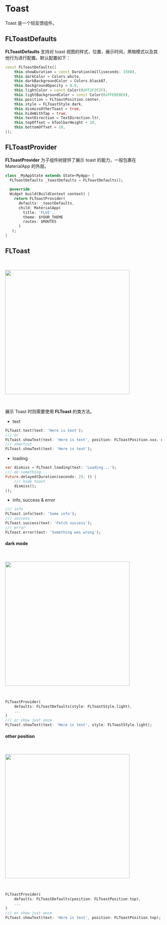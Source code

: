 # Toast 

Toast 是一个轻反馈组件。

## FLToastDefaults

**FLToastDefaults** 支持对 toast 视图的样式，位置，展示时间，黑暗模式以及其他行为进行配置。默认配置如下：

```dart
const FLToastDefaults({
    this.showDuration = const Duration(milliseconds: 1500),
    this.darkColor = Colors.white,
    this.darkBackgroundColor = Colors.black87,
    this.backgroundOpacity = 0.8,
    this.lightColor = const Color(0xFF2F2F2F),
    this.lightBackgroundColor = const Color(0xFFE0E0E0),
    this.position = FLToastPosition.center,
    this.style = FLToastStyle.dark,
    this.dismissOtherToast = true,
    this.hideWithTap = true,
    this.textDirection = TextDirection.ltr,
    this.topOffset = kToolbarHeight + 10,
    this.bottomOffset = 10,
});
```

## FLToastProvider

**FLToastProvider** 为子组件树提供了展示 toast 的能力，一般包裹在 MaterialApp 的外层。

```dart
class _MyAppState extends State<MyApp> {
  FLToastDefaults _toastDefaults = FLToastDefaults();
  
  @override
  Widget build(BuildContext context) {
    return FLToastProvider(
      defaults: _toastDefaults,
      child: MaterialApp(
        title: 'FLUI',
        theme: $YOUR_THEME
        routes: $ROUTES
      )
   );
}
```

## FLToast

<br />
<p align="left">
    <img width="400" src="http://abtfun.oss-cn-beijing.aliyuncs.com/img/2019-12-11-toast.gif" />
</p>
<br />

展示 Toast 时则需要使用 **FLToast** 的类方法。

* text

```dart
FLToast.text(text: 'Here is text');
/// or
FLToast.showText(text: 'Here is text', position: FLToastPosition.xxx, duration: Duration(seconds: xxx), style: FLToastStyle.xxx);
/// shortcut
FLToast.showText(text: 'Here is text');
```

* loading

```dart
var dismiss = FLToast.loading(text: 'Loading...');
/// do something...
Future.delayed(Duration(seconds: 2), () {
    /// hide toast
    dismiss();
});
```

* info, success & error

```dart
/// info
FLToast.info(text: 'Some info');
/// success
FLToast.success(text: 'Fetch success');
/// error
FLToast.error(text: 'Something was wrong');
```

#### dark mode

<br />
<p align="left">
    <img width="400" src="http://abtfun.oss-cn-beijing.aliyuncs.com/img/2019-12-11-toast_dark.gif" />
</p>
<br />

```dart
FLToastProvider(
    defaults: FLToastDefaults(style: FLToastStyle.light),
    ...
)
/// or show just once
FLToast.showText(text: 'Here is text', style: FLToastStyle.light);
```

#### other position

<br />
<p align="left">
    <img width="400" src="http://abtfun.oss-cn-beijing.aliyuncs.com/img/2019-12-11-toast_pos.gif" />
</p>
<br />

```dart
FLToastProvider(
    defaults: FLToastDefaults(position: FLToastPosition.top),
    ...
)
/// or show just once
FLToast.showText(text: 'Here is text', position: FLToastPosition.top);
```



